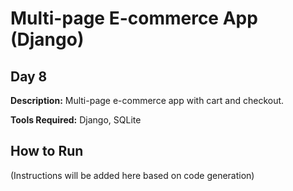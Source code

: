 # Multi-page E-commerce App (Django)

## Day 8

**Description:** Multi-page e-commerce app with cart and checkout.

**Tools Required:** Django, SQLite

## How to Run

(Instructions will be added here based on code generation)
